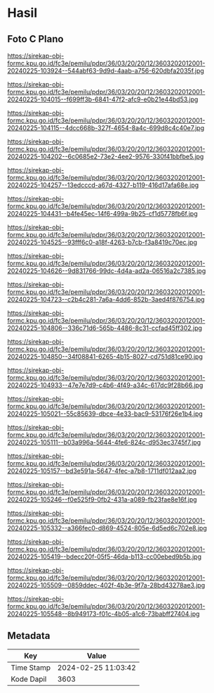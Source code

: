 # Hasil

## Foto C Plano

https://sirekap-obj-formc.kpu.go.id/fc3e/pemilu/pdpr/36/03/20/20/12/3603202012001-20240225-103924--544abf63-9d9d-4aab-a756-620dbfa2035f.jpg

https://sirekap-obj-formc.kpu.go.id/fc3e/pemilu/pdpr/36/03/20/20/12/3603202012001-20240225-104015--f699ff3b-6841-47f2-afc9-e0b21e44bd53.jpg

https://sirekap-obj-formc.kpu.go.id/fc3e/pemilu/pdpr/36/03/20/20/12/3603202012001-20240225-104115--4dcc668b-327f-4654-8a4c-699d8c4c40e7.jpg

https://sirekap-obj-formc.kpu.go.id/fc3e/pemilu/pdpr/36/03/20/20/12/3603202012001-20240225-104202--6c0685e2-73e2-4ee2-9576-330f41bbfbe5.jpg

https://sirekap-obj-formc.kpu.go.id/fc3e/pemilu/pdpr/36/03/20/20/12/3603202012001-20240225-104257--13edcccd-a67d-4327-b119-416d17afa68e.jpg

https://sirekap-obj-formc.kpu.go.id/fc3e/pemilu/pdpr/36/03/20/20/12/3603202012001-20240225-104431--b4fe45ec-14f6-499a-9b25-cf1d5778fb6f.jpg

https://sirekap-obj-formc.kpu.go.id/fc3e/pemilu/pdpr/36/03/20/20/12/3603202012001-20240225-104525--93fff6c0-a18f-4263-b7cb-f3a8419c70ec.jpg

https://sirekap-obj-formc.kpu.go.id/fc3e/pemilu/pdpr/36/03/20/20/12/3603202012001-20240225-104626--9d831766-99dc-4d4a-ad2a-06516a2c7385.jpg

https://sirekap-obj-formc.kpu.go.id/fc3e/pemilu/pdpr/36/03/20/20/12/3603202012001-20240225-104723--c2b4c281-7a6a-4dd6-852b-3aed4f876754.jpg

https://sirekap-obj-formc.kpu.go.id/fc3e/pemilu/pdpr/36/03/20/20/12/3603202012001-20240225-104806--336c71d6-565b-4486-8c31-ccfad45ff302.jpg

https://sirekap-obj-formc.kpu.go.id/fc3e/pemilu/pdpr/36/03/20/20/12/3603202012001-20240225-104850--34f08841-6265-4b15-8027-cd751d81ce90.jpg

https://sirekap-obj-formc.kpu.go.id/fc3e/pemilu/pdpr/36/03/20/20/12/3603202012001-20240225-104933--47e7e7d9-c4b6-4f49-a34c-617dc9f28b66.jpg

https://sirekap-obj-formc.kpu.go.id/fc3e/pemilu/pdpr/36/03/20/20/12/3603202012001-20240225-105021--55c85639-dbce-4e33-bac9-53176f26e1b4.jpg

https://sirekap-obj-formc.kpu.go.id/fc3e/pemilu/pdpr/36/03/20/20/12/3603202012001-20240225-105111--b03a996a-5644-4fe6-824c-d953ec3745f7.jpg

https://sirekap-obj-formc.kpu.go.id/fc3e/pemilu/pdpr/36/03/20/20/12/3603202012001-20240225-105157--bd3e591a-5647-4fec-a7b8-1711df012aa2.jpg

https://sirekap-obj-formc.kpu.go.id/fc3e/pemilu/pdpr/36/03/20/20/12/3603202012001-20240225-105246--f0e525f9-0fb2-431a-a089-fb23fae8e16f.jpg

https://sirekap-obj-formc.kpu.go.id/fc3e/pemilu/pdpr/36/03/20/20/12/3603202012001-20240225-105332--a366fec0-d869-4524-805e-6d5ed6c702e8.jpg

https://sirekap-obj-formc.kpu.go.id/fc3e/pemilu/pdpr/36/03/20/20/12/3603202012001-20240225-105419--bdecc20f-05f5-46da-b113-cc00ebed9b5b.jpg

https://sirekap-obj-formc.kpu.go.id/fc3e/pemilu/pdpr/36/03/20/20/12/3603202012001-20240225-105509--0859ddec-402f-4b3e-9f7a-28bd43278ae3.jpg

https://sirekap-obj-formc.kpu.go.id/fc3e/pemilu/pdpr/36/03/20/20/12/3603202012001-20240225-105548--8b949173-f01c-4b05-a1c6-73babff27404.jpg


## Metadata

| Key        | Value               |
| ---------- | ------------------- |
| Time Stamp | 2024-02-25 11:03:42 |
| Kode Dapil | 3603                |



